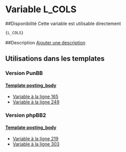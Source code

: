 # Variable L_COLS

##Disponibilité
Cette variable est utilisable directement

```html
{L_COLS}
```

##Description
[Ajouter une description](https://fa-tvars.appspot.com/var/L_COLS)

## Utilisations dans les templates

### Version PunBB

#### [Template posting_body](punbb/posting_body.md#readme)
* [Variable &agrave; la ligne 165](../punbb/posting_body.tpl#L165)
* [Variable &agrave; la ligne 249](../punbb/posting_body.tpl#L249)

### Version phpBB2

#### [Template posting_body](subsilver/posting_body.md#readme)
* [Variable &agrave; la ligne 219](../subsilver/posting_body.tpl#L219)
* [Variable &agrave; la ligne 303](../subsilver/posting_body.tpl#L303)